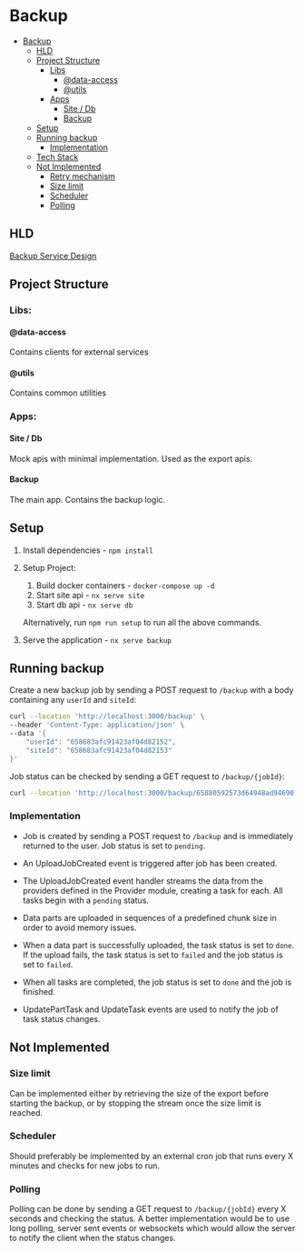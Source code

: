 # Backup

- [Backup](#backup)
    - [HLD](#hld)
    - [Project Structure](#project-structure)
        - [Libs](#libs)
            - [@data-access](#data-access)
            - [@utils](#utils)
        - [Apps](#apps)
            - [Site / Db](#site--db)
            - [Backup](#backup-1)
    - [Setup](#setup)
    - [Running backup](#running-backup)
        - [Implementation](#implementation)
    - [Tech Stack](#tech-stack)
    - [Not Implemented](#not-implemented)
        - [Retry mechanism](#retry-mechanism)
        - [Size limit](#size-limit)
        - [Scheduler](#scheduler)
        - [Polling](#polling)

## HLD

[Backup Service Design](./docs/backup-service-design.md)

## Project Structure

### Libs:

#### @data-access

Contains clients for external services

#### @utils

Contains common utilities

### Apps:

#### Site / Db

Mock apis with minimal implementation. Used as the export apis.

#### Backup

The main app. Contains the backup logic.

## Setup

1. Install dependencies - ``npm install``
2. Setup Project: 
   1. Build docker containers - ``docker-compose up -d``
   2. Start site api - ``nx serve site``
   3. Start db api - ``nx serve db``
   
    Alternatively, run ``npm run setup`` to run all the above commands.
3. Serve the application - ``nx serve backup``

## Running backup

Create a new backup job by sending a POST request to ``/backup`` with a body containing any ``userId`` and ``siteId``:

```bash
curl --location 'http://localhost:3000/backup' \
--header 'Content-Type: application/json' \
--data '{
    "userId": "658683afc91423af04d82152",
    "siteId": "658683afc91423af04d82153"
}'
```

Job status can be checked by sending a GET request to ``/backup/{jobId}``:

```bash
curl --location 'http://localhost:3000/backup/65880592573d64948ad94690'
```

### Implementation

* Job is created by sending a POST request to ``/backup`` and is immediately returned to the user. Job status is set to ``pending``.


* An UploadJobCreated event is triggered after job has been created.


* The UploadJobCreated event handler streams the data from the providers defined in the Provider module, creating a task for each. All tasks begin with a ``pending`` status.


* Data parts are uploaded in sequences of a predefined chunk size in order to avoid memory issues.


* When a data part is successfully uploaded, the task status is set to ``done``. If the upload fails, the task status is set to ``failed`` and the job status is set to ``failed``.


* When all tasks are completed, the job status is set to ``done`` and the job is finished.


* UpdatePartTask and UpdateTask events are used to notify the job of task status changes.

## Not Implemented

### Size limit

Can be implemented either by retrieving the size of the export before starting the backup, or by stopping the stream once the size limit is reached.

### Scheduler

Should preferably be implemented by an external cron job that runs every X minutes and checks for new jobs to run.

### Polling

Polling can be done by sending a GET request to ``/backup/{jobId}`` every X seconds and checking the status.
A better implementation would be to use long polling, server sent events or websockets which would allow the server to notify the client when the status changes.
